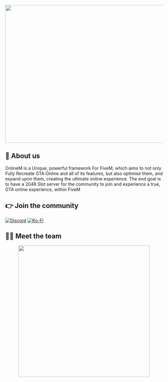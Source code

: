 <p align="center">
  <img width="512" height="440" src="https://cdn.discordapp.com/attachments/836342197565521960/1065941449327255612/logo_transparent.png">
</p>

## 👋 About us
OnlineM is a Unique, powerful framework For FiveM, which aims to not only Fully Recreate GTA:Online and all of its features, but also optimise them, and expand upon them, creating the ultimate online experience. The end goal is to have a 2048 Slot server for the community to join and experience a true, GTA online experience, within FiveM

## 👉 Join the community
[![Discord](https://img.shields.io/badge/Discord-%237289DA.svg?style=for-the-badge&logo=discord&logoColor=white)](https://discord.gg/qbcore)
[![Ko-Fi](https://img.shields.io/badge/Ko--fi-F16061?style=for-the-badge&logo=ko-fi&logoColor=white)](https://ko-fi.com/kakarot)

## 👨‍💻 Meet the team
<p align="center">
 <a href=https://github.com/Mycroft-Studios><img width="420" src=https://github-readme-stats.vercel.app/api?username=Mycroft-Studios&count_private=true&show_icons=true&title_color=dc143c&text_color=ffffff&icon_color=dc143c&hide_border=true&bg_color=282a36&layout=compact&hide_title=false&hide_rank=false><a>
</p>
